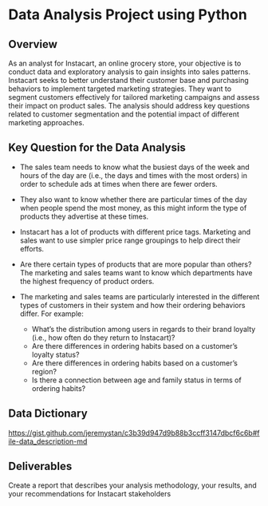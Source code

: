 # Data Analysis Project using Python

## Overview
As an analyst for Instacart, an online grocery store, your objective is to conduct data and exploratory analysis to gain insights into sales patterns. Instacart seeks to better understand their customer base and purchasing behaviors to implement targeted marketing strategies. They want to segment customers effectively for tailored marketing campaigns and assess their impact on product sales. The analysis should address key questions related to customer segmentation and the potential impact of different marketing approaches.

## Key Question for the Data Analysis
- The sales team needs to know what the busiest days of the week and hours of the
day are (i.e., the days and times with the most orders) in order to schedule ads at
times when there are fewer orders.

- They also want to know whether there are particular times of the day when people
spend the most money, as this might inform the type of products they advertise at
these times.

- Instacart has a lot of products with different price tags. Marketing and sales want to
use simpler price range groupings to help direct their efforts.

- Are there certain types of products that are more popular than others? The marketing
and sales teams want to know which departments have the highest frequency of
product orders.

- The marketing and sales teams are particularly interested in the different types of
customers in their system and how their ordering behaviors differ. For example:
  - What’s the distribution among users in regards to their brand loyalty (i.e., how
often do they return to Instacart)?
  - Are there differences in ordering habits based on a customer’s loyalty status?
  - Are there differences in ordering habits based on a customer’s region?
  - Is there a connection between age and family status in terms of ordering
    habits?

## Data Dictionary

https://gist.github.com/jeremystan/c3b39d947d9b88b3ccff3147dbcf6c6b#file-data_description-md

## Deliverables

Create a report that describes your analysis methodology, your results, and your
recommendations for Instacart stakeholders
